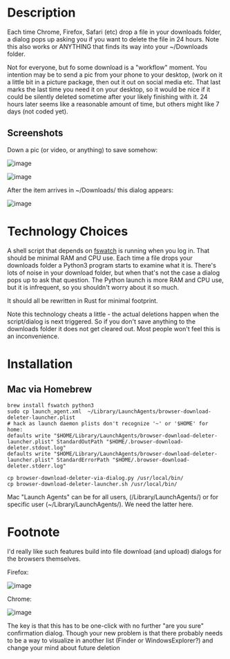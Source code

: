 # Description

Each time Chrome, Firefox, Safari (etc) drop a file in your downloads folder, a dialog pops up asking you 
if you want to delete the file in 24 hours. Note this also works or ANYTHING that finds its way into your 
~/Downloads folder.

Not for everyone, but fo some download is a "workflow" moment. You intention may be to send a pic from your 
phone to your desktop, (work on it a little bit in a picture package, then out it out on social media etc. 
That last marks the last time you need it on your desktop, so it would be nice if it could be silently
deleted sometime after your likely finishing with it. 24 hours later seems like a reasonable amount of time, but 
others might like 7 days (not coded yet).

## Screenshots

Down a pic (or video, or anything) to save somehow:

![image](https://user-images.githubusercontent.com/82182/89728791-d75d0a00-da27-11ea-8c34-574b6c567810.png)

![image](https://user-images.githubusercontent.com/82182/89728843-24d97700-da28-11ea-8cd2-115ab5b8f0e1.png)

After the item arrives in ~/Downloads/ this dialog appears:

![image](https://user-images.githubusercontent.com/82182/89728867-44709f80-da28-11ea-9448-3aaa740e6889.png)

# Technology Choices

A shell script that depends on [fswatch](https://github.com/emcrisostomo/fswatch) is running when you log in. That should be minimal RAM and CPU use. 
Each time a file drops your downloads folder a Python3 program starts to examine what it is. There's lots of 
noise in your download folder, but when that's not the case a dialog pops up to ask that question. The Python 
launch is more RAM and CPU use, but it is infrequent, so you shouldn't worry about it so much.

It should all be rewritten in Rust for minimal footprint.

Note this technology cheats a little - the actual deletions happen when the script/dialog is next triggered. So if 
you don't save anything to the downloads folder it does not get cleared out. Most people won't feel this is an 
inconvenience.

# Installation

## Mac via Homebrew

```
brew install fswatch python3
sudo cp launch_agent.xml  ~/Library/LaunchAgents/browser-download-deleter-launcher.plist
# hack as launch daemon plists don't recognize '~' or '$HOME' for home:
defaults write "$HOME/Library/LaunchAgents/browser-download-deleter-launcher.plist" StandardOutPath "$HOME/.browser-download-deleter.stdout.log"
defaults write "$HOME/Library/LaunchAgents/browser-download-deleter-launcher.plist" StandardErrorPath "$HOME/.browser-download-deleter.stderr.log"

cp browser-download-deleter-via-dialog.py /usr/local/bin/
cp browser-download-deleter-launcher.sh /usr/local/bin/

```

Mac "Launch Agents" can be for all users, (/Library/LaunchAgents/) or for specific user (~/Library/LaunchAgents/). We need the latter here.

# Footnote

I'd really like such features build into file download (and upload) dialogs for the browsers themselves.

Firefox:

![image](https://user-images.githubusercontent.com/82182/89753818-9e796f80-dad1-11ea-8f31-caf64d44cde2.png)

Chrome:

![image](https://user-images.githubusercontent.com/82182/89753062-bbf90a00-dace-11ea-9f72-0f00a84f47b9.png)

The key is that this has to be one-click with no further "are you sure" confirmation dialog. Though your new problem is that 
there probably needs to be a way to visualize in another list (Finder or WindowsExplorer?) and change your mind about future 
deletion